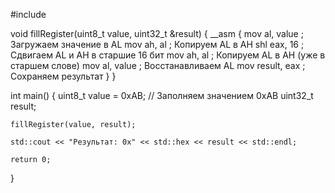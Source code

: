 #include <iostream>

void fillRegister(uint8_t value, uint32_t &result) {
    __asm {
        mov al, value   ; Загружаем значение в AL
        mov ah, al      ; Копируем AL в AH
        shl eax, 16     ; Сдвигаем AL и AH в старшие 16 бит
        mov ah, al      ; Копируем AL в AH (уже в старшем слове)
        mov al, value   ; Восстанавливаем AL
        mov result, eax ; Сохраняем результат
    }
}

int main() {
    uint8_t value = 0xAB; // Заполняем значением 0xAB
    uint32_t result;

    fillRegister(value, result);

    std::cout << "Результат: 0x" << std::hex << result << std::endl;

    return 0;
}
